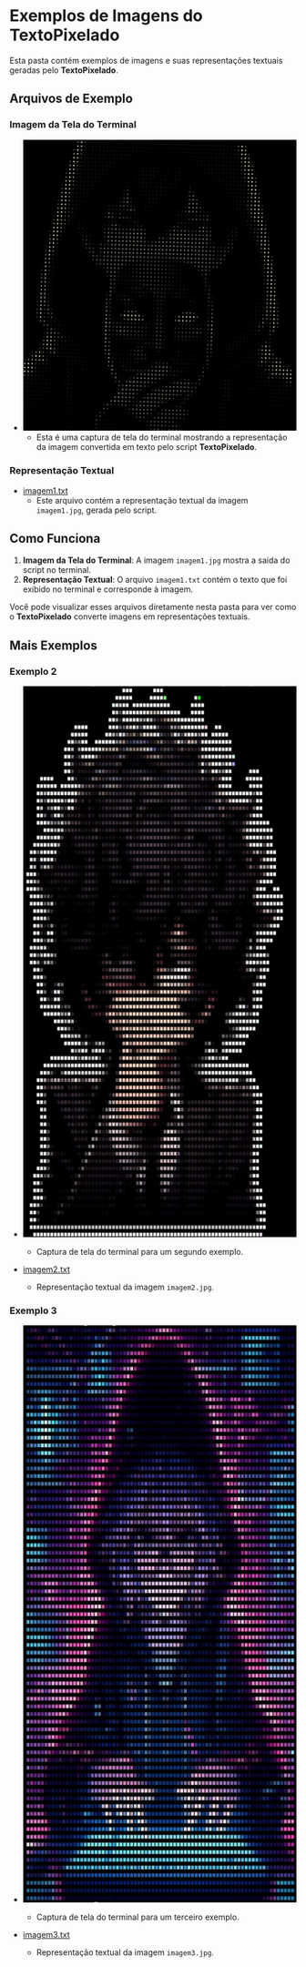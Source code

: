 # Exemplos de Imagens do TextoPixelado

Esta pasta contém exemplos de imagens e suas representações textuais geradas pelo **TextoPixelado**.

## Arquivos de Exemplo

### Imagem da Tela do Terminal

- ![imagem1.jpg](imagem1.jpg)
  - Esta é uma captura de tela do terminal mostrando a representação da imagem convertida em texto pelo script **TextoPixelado**.

### Representação Textual

- [imagem1.txt](imagem1.txt)
  - Este arquivo contém a representação textual da imagem `imagem1.jpg`, gerada pelo script.

## Como Funciona

1. **Imagem da Tela do Terminal**: A imagem `imagem1.jpg` mostra a saída do script no terminal.
2. **Representação Textual**: O arquivo `imagem1.txt` contém o texto que foi exibido no terminal e corresponde à imagem.

Você pode visualizar esses arquivos diretamente nesta pasta para ver como o **TextoPixelado** converte imagens em representações textuais.

## Mais Exemplos

### Exemplo 2

- ![imagem2.jpg](imagem2.jpg)
  - Captura de tela do terminal para um segundo exemplo.

- [imagem2.txt](imagem2.txt)
  - Representação textual da imagem `imagem2.jpg`.

### Exemplo 3

- ![imagem3.jpg](imagem3.jpg)
  - Captura de tela do terminal para um terceiro exemplo.

- [imagem3.txt](imagem3.txt)
  - Representação textual da imagem `imagem3.jpg`.
